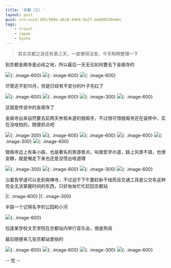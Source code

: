 ```yaml
---
title: '京都（三）'
layout: post
guid: urn:uuid:305c989e-ab18-44b9-9a2f-ae668410edec
tags:
    - travel
    - japan
    - kyoto
---
```


> 其实京都之游还有第三天，一直懒得没发，今天稍稍整理一下                                                                                                                                               

到京都金阁寺是必经之地，所以最后一天无论如何要去下金阁寺的

![](/media/files/2009/10/22/miti-1.jpeg){: .image-600}
![](/media/files/2009/10/22/momiji-1.jpeg){: .image-600}
![](/media/files/2009/10/22/momiji-2.jpeg){: .image-600}

尽管还不到10月，但是已经有不安分的叶子先红了

![](/media/files/2009/10/22/ginkakuji-1.jpeg){: .image-600}
![](/media/files/2009/10/22/ginkakuji-2.jpeg){: .image-600}
![](/media/files/2009/10/22/ginkakuji-3.jpeg){: .image-300}
![](/media/files/2009/10/22/ginkakuji-4.jpeg){: .image-600}

这就是传说中的金阁寺了

金阁寺出来自然要去前两天参观未遂的银阁寺，不过很可惜银阁寺还在装修中，实在没啥拍的，随便抓点吧

![](/media/files/2009/10/22/miti-2.jpeg){: .image-300}
![](/media/files/2009/10/22/miti-3.jpeg){: .image-600}
![](/media/files/2009/10/22/hilltop.jpeg){: .image-600}
![](/media/files/2009/10/22/washer.jpeg){: .image-600}
![](/media/files/2009/10/22/miti-4.jpeg){: .image-300}
![](/media/files/2009/10/22/sansu.jpeg){: .image-600}

银阁寺边上有条小路，也是著名的旅游景点，叫做哲学の道，路上风景不错，也很安静，就是俺走下来也还是没悟出啥道理

![](/media/files/2009/10/22/tetsugakunomiti-1.jpeg){: .image-300}
![](/media/files/2009/10/22/tetsugakunomiti-2.jpeg){: .image-600}
![](/media/files/2009/10/22/momiji-3.jpeg){: .image-300}
![](/media/files/2009/10/22/tetsugakunomiti-3.jpeg){: .image-600}

沿着哲学道可以走到南禅寺，不过迫于下午要赶新干线而且交通工具是公交车这种完全无法掌握时间的东西，只好匆匆忙忙赶回京都站

|[](/media/files/2009/10/22/kouen-1.jpeg){: .image-600}
|[](/media/files/2009/10/22/kouen-2.jpeg){: .image-300}

半路一个记得名字的公园和小河

![](/media/files/2009/10/22/consato.jpeg){: .image-600}

恰逢某学校文艺学院在京都站内举行音乐会，很是热闹

最后随便来几张京都站里拍的

![](/media/files/2009/10/22/kyotoeki-1.jpeg){: .image-600}
![](/media/files/2009/10/22/kyotoeki-2.jpeg){: .image-600}
![](/media/files/2009/10/22/bird.jpeg){: .image-300}
![](/media/files/2009/10/22/kyotoeki-3.jpeg){: .image-600}

-- 完 --

